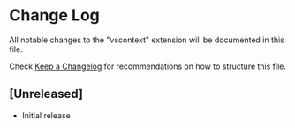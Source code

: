 # Change Log

All notable changes to the "vscontext" extension will be documented in this file.

Check [Keep a Changelog](http://keepachangelog.com/) for recommendations on how to structure this file.

## [Unreleased]

- Initial release